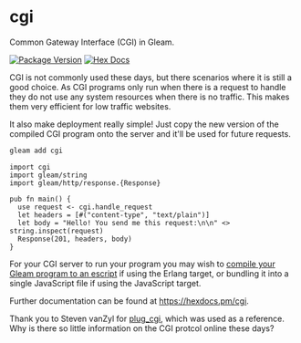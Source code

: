 # cgi

Common Gateway Interface (CGI) in Gleam.

[![Package Version](https://img.shields.io/hexpm/v/cgi)](https://hex.pm/packages/cgi)
[![Hex Docs](https://img.shields.io/badge/hex-docs-ffaff3)](https://hexdocs.pm/cgi/)

CGI is not commonly used these days, but there scenarios where it is still a
good choice. As CGI programs only run when there is a request to handle they do
not use any system resources when there is no traffic. This makes them very
efficient for low traffic websites.

It also make deployment really simple! Just copy the new version of the
compiled CGI program onto the server and it'll be used for future requests.

```sh
gleam add cgi
```
```gleam
import cgi
import gleam/string
import gleam/http/response.{Response}

pub fn main() {
  use request <- cgi.handle_request
  let headers = [#("content-type", "text/plain")]
  let body = "Hello! You send me this request:\n\n" <> string.inspect(request)
  Response(201, headers, body)
}
```

For your CGI server to run your program you may wish to [compile your Gleam
program to an escript][gleescript] if using the Erlang target, or bundling it
into a single JavaScript file if using the JavaScript target.

[gleescript]: https://github.com/lpil/gleescript

Further documentation can be found at <https://hexdocs.pm/cgi>.

Thank you to Steven vanZyl for [plug_cgi][1], which was used as a
reference. Why is there so little information on the CGI protcol online
these days?

[1]: https://github.com/rushsteve1/plug_cgi
